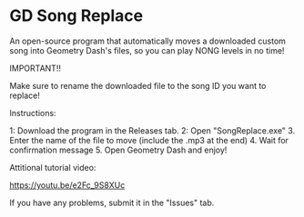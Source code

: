 # GD Song Replace
An open-source program that automatically moves a downloaded custom song into Geometry Dash's files, so you can play NONG levels in no time!

IMPORTANT!!

Make sure to rename the downloaded file to the song ID you want to replace!

Instructions:

1: Download the program in the Releases tab.
2: Open "SongReplace.exe"
3. Enter the name of the file to move (include the .mp3 at the end)
4. Wait for confirmation message
5. Open Geometry Dash and enjoy!

Attitional tutorial video:

https://youtu.be/e2Fc_9S8XUc

If you have any problems, submit it in the "Issues" tab.
